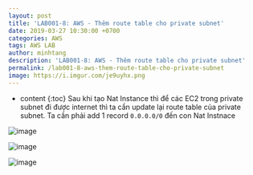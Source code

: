 ```yaml
---
layout: post
title: 'LAB001-8: AWS - Thêm route table cho private subnet'
date: 2019-03-27 10:30:00 +0700
categories: AWS
tags: AWS LAB
author: minhtang
description: 'LAB001-8: AWS - Thêm route table cho private subnet'
permalink: /lab001-8-aws-them-route-table-cho-private-subnet
image: https://i.imgur.com/je9uyhx.png
---
```


* content
{:toc}
Sau khi tạo Nat Instance thì để các EC2 trong private subnet đi được internet thì ta cần update lại route table của private subnet. Ta cần phải add 1 record `0.0.0.0/0` đến con Nat Instnace



![image](https://user-images.githubusercontent.com/27756008/54733040-d83e9300-4bc9-11e9-9e69-cd54286236e4.png)


![image](https://user-images.githubusercontent.com/27756008/54733050-ec829000-4bc9-11e9-8b98-aa13f7e5aa83.png)

![image](https://user-images.githubusercontent.com/27756008/54733052-f60bf800-4bc9-11e9-9370-79f77a3f7367.png)

